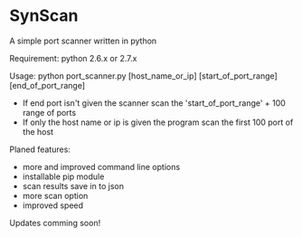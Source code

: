 # SynScan
A simple port scanner written in python

Requirement:
python 2.6.x or 2.7.x

Usage: python port_scanner.py [host_name_or_ip] [start_of_port_range] [end_of_port_range]
- If end port isn't given the scanner scan the 'start_of_port_range' + 100 range of ports
- If only the host name or ip is given the program scan the first 100 port of the host

Planed features:
 - more and improved command line options
 - installable pip module
 - scan results save in to json
 - more scan option
 - improved speed


Updates comming soon!

